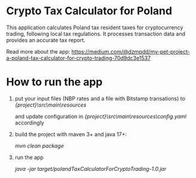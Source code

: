 # Crypto Tax Calculator for Poland
This application calculates Poland tax resident taxes for cryptocurrency trading, following local tax regulations. 
It processes transaction data and provides an accurate tax report.

Read more about the app: https://medium.com/@dzmpdd/my-pet-project-a-poland-tax-calculator-for-crypto-trading-70d9dc3e1537 

# How to run the app
1) put your input files (NBP rates and a file with Bitstamp transations) to _{project}\src\main\resources_

   and update configuration in _{project}\src\main\resources\config.yaml_ accordingly
3) build the project with maven 3+ and java 17+:

   _mvn clean package_

3) run the app

   _java -jar target/polandTaxCalculatorForCryptoTrading-1.0.jar_

